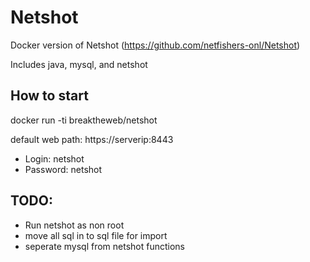 # Netshot
Docker version of Netshot (https://github.com/netfishers-onl/Netshot)

Includes java, mysql, and netshot

## How to start
docker run -ti  breaktheweb/netshot

default web path: https://serverip:8443

* Login: netshot
* Password: netshot

## TODO:
* Run netshot as non root
* move all sql in to sql file for import
* seperate mysql from netshot functions
